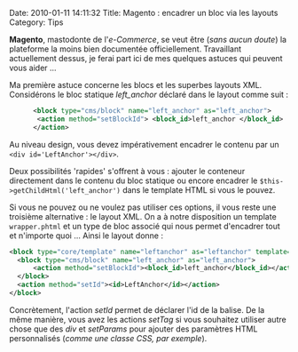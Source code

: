 Date: 2010-01-11 14:11:32
Title: Magento : encadrer un bloc via les layouts
Category: Tips

**Magento**, mastodonte de l'_e-Commerce_, se veut être (_sans aucun doute_) la plateforme la moins bien documentée officiellement. Travaillant actuellement dessus, je ferai part ici de mes quelques astuces qui peuvent vous aider ...

Ma première astuce concerne les blocs et les superbes layouts XML. Considérons le bloc statique *left_anchor* déclaré dans le layout comme suit :

``` xml
      <block type="cms/block" name="left_anchor" as="left_anchor">
       <action method="setBlockId"> <block_id>left_anchor </block_id>
      </action>
```


Au niveau design, vous devez impérativement encadrer le contenu par un `<div id='LeftAnchor'></div>`.

Deux possibilités 'rapides' s'offrent à vous : ajouter le conteneur directement dans le contenu du bloc statique ou encore encadrer le `$this->getChildHtml('left_anchor')` dans le template HTML si vous le pouvez.

Si vous ne pouvez ou ne voulez pas utiliser ces options, il vous reste une troisième alternative : le layout XML. On a à notre disposition un template `wrapper.phtml` et un type de bloc associé qui nous permet d'encadrer tout et n'importe quoi ... Ainsi le layout donne :

``` xml
<block type="core/template" name="leftanchor" as="leftanchor" template="page/html/wrapper.phtml">
  <block type="cms/block" name="left_anchor" as="left_anchor">
      <action method="setBlockId"><block_id>left_anchor</block_id></action>
  </block>
  <action method="setId"><id>LeftAnchor</id></action>
</block>
```

Concrètement, l'action _setId_ permet de déclarer l'id de la balise. De la même manière, vous avez les actions _setTag_ si vous souhaitez utiliser autre chose que des _div_ et _setParams_ pour ajouter des paramètres HTML personnalisés (_comme une classe CSS, par exemple_).
